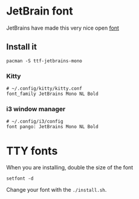 # JetBrain font

JetBrains have made this very nice open
[font](https://www.jetbrains.com/lp/mono/)

## Install it

```
pacman -S ttf-jetbrains-mono
```

### Kitty

```
# ~/.config/kitty/kitty.conf
font_family JetBrains Mono NL Bold
```

### i3 window manager

```
# ~/.config/i3/config
font pango: JetBrains Mono NL Bold
```


# TTY fonts

When you are installing, double the size of the font

```
setfont -d
```

Change your font with the `./install.sh`.

